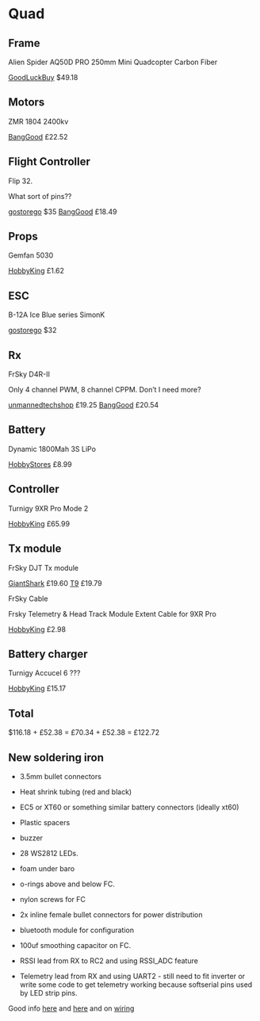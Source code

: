 # Quad

## Frame

Alien Spider AQ50D PRO 250mm Mini Quadcopter Carbon Fiber

[GoodLuckBuy](http://www.goodluckbuy.com/alien-spider-aq50d-pro-250mm-mini-quadcopter-carbon-fiber-micro-multicopter-frame.html) $49.18

## Motors

ZMR 1804 2400kv

[BangGood](http://www.banggood.com/-X-Power-1804-2400KV-Micro-Integration-Outrunner-Brushless-Motor-p-923424.html) £22.52


## Flight Controller

Flip 32. 

What sort of pins??

[gostorego](http://witespyquad.gostorego.com/flight-controllers/the-flip32-249.html) $35
[BangGood](http://www.banggood.com/Naze32-Flight-Controller-With-32-bit-STM32-for-Multicopter-10Dof-p-953849.html) £18.49

## Props

Gemfan 5030

[HobbyKing](http://www.hobbyking.co.uk/hobbyking/store/__58254__Gemfan_5030_Multirotor_Propellers_One_Pair_CW_CCW_White_.html) £1.62

## ESC

B-12A Ice Blue series SimonK

[gostorego](http://witespyquad.gostorego.com/speed-controllers/readytofly-12-amp-rapidesc-simonk.html) $32

## Rx

FrSky D4R-II

Only 4 channel PWM, 8 channel CPPM. Don’t I need more?

[unmannedtechshop](http://www.unmannedtechshop.co.uk/frsky-d4r-ii-4-8ch-accst-receiver.html) £19.25
[BangGood](http://www.banggood.com/FrSky-D4RII-24G-4CH-ACCST-Telemetry-Receiver-p-929069.html) £20.54

## Battery

Dynamic 1800Mah 3S LiPo

[HobbyStores](http://www.hobbystores.co.uk/default.asp?WPG=HOB_HomePage1&itemid=DYN3S1800) £8.99

## Controller

Turnigy 9XR Pro Mode 2

[HobbyKing](http://www.hobbyking.com/hobbyking/store/__51442__Turnigy_9XR_PRO_Radio_Transmitter_Mode_2_without_module_.html) £65.99

## Tx module

FrSky DJT Tx module

[GiantShark](http://www.giantshark.co.uk/product/170559/frsky-24ghz-djt-two-way-communication-system-module-only) £19.60
[T9](http://www.t9hobbysport.com/frsky-djt-2.4ghz-jr-telemetry-transmitter-module) £19.79

FrSky Cable

Frsky Telemetry & Head Track Module Extent Cable for 9XR Pro

[HobbyKing](http://www.hobbyking.com/hobbyking/store/__58503__Frsky_Telemetry_Head_Track_Module_Extent_Cable_for_9XR_Pro.html) £2.98

## Battery charger

Turnigy Accucel 6 ???

[HobbyKing](http://www.hobbyking.com/hobbyking/store/uh_viewItem.asp?idProduct=7028) £15.17

## Total

$116.18 + £52.38 = £70.34 + £52.38 = £122.72

## New soldering iron


* 3.5mm bullet connectors
* Heat shrink tubing (red and black)
* EC5 or XT60 or something similar battery connectors (ideally xt60)
* Plastic spacers

* buzzer
* 28 WS2812 LEDs.
* foam under baro
* o-rings above and below FC.
* nylon screws for FC
* 2x inline female bullet connectors for power distribution
* bluetooth module for configuration
* 100uf smoothing capacitor on FC.
* RSSI lead from RX to RC2 and using RSSI_ADC feature
* Telemetry lead from RX and using UART2 - still need to fit inverter or write some code to get telemetry working because softserial pins used by LED strip pins.

Good info [here](http://diydrones.com/profiles/blogs/330-gram-mini-quad-upgrades) and [here](http://www.tomshardware.com/reviews/multi-rotor-quadcopter-fpv,3828.html) and on [wiring](http://oddcopter.com/2012/04/13/quadcopter-wiring/)
